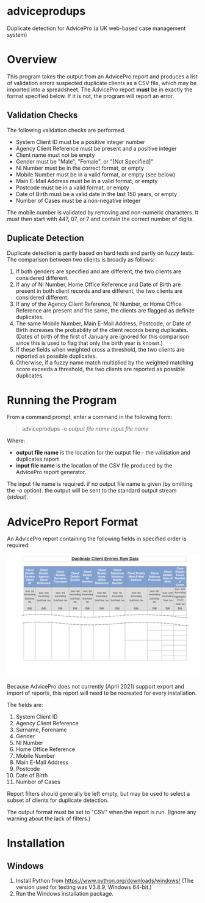 <!-- Required extensions: pymdownx.betterem, pymdownx.tilde, pymdownx.emoji, pymdownx.tasklist, pymdownx.superfences -->
# adviceprodups

Duplicate detection for AdvicePro (a UK web-based case management system)

# Overview

This program takes the output from an AdvicePro report and produces a list of validation errors suspected duplicate clients as a CSV file, which may be imported into a spreadsheet. The AdvicePro report **must** be in exactly the format specified below. If it is not, the program will report an error.

## Validation Checks

The following validation checks are performed.

* System Client ID must be a positive integer number
* Agency Client Reference must be present and a positive integer
* Client name must not be empty
* Gender must be "Male", "Female", or "[Not Specified]"
* NI Number must be in the correct format, or empty
* Mobile Number must be in a valid format, or empty (see below)
* Main E-Mail Address must be in a valid format, or empty
* Postcode must be in a valid format, or empty
* Date of Birth must be a valid date in the last 150 years, or empty
* Number of Cases must be a non-negative integer

The mobile number is validated by removing and non-numeric characters. It must then start with 447, 07, or 7 and contain the correct  number of digits.

## Duplicate Detection

Duplicate detection is partly based on hard tests and partly on fuzzy tests. The comparison between two clients is broadly as follows:

1. If both genders are specified and are different, the two clients are considered different.
1. If any of NI Number, Home Office Reference and Date of Birth are present in both client records and are different, the two clients are considered different.
1. If any of the Agency Client Reference, NI Number, or Home Office Reference are present and the same, the clients are flagged as definite duplicates.
1. The same Mobile Number, Main E-Mail Address, Postcode, or Date of Birth increases the probability of the client records being duplicates. (Dates of birth of the first of January are ignored for this comparison since this is used to flag that only the birth year is known.)
1. If these fields when weighted cross a threshold, the two clients are reported as possible duplicates.
1. Otherwise, if a fuzzy name match multiplied by the weighted matching score exceeds a threshold, the two clients are reported as possible duplicates.

# Running the Program

From a command prompt, enter a command in the following form:

> adviceprodups -o *output file name* *input file name*

Where:

* **output file name** is the location for the output file - the validation and duplicates report
* **input file name** is the location of the CSV file produced by the AdvicePro report generator.

The input file name is required. if no output file name is given (by omitting the -o option). the output will be sent to the standard output stream (*stdout*).


# AdvicePro Report Format

An AdvicePro report containing the following fields in specified order is required:

![Report Generator Image](docs/images/report_fields.png)

Because AdvicePro does not currently (April 2021) support export and import of reports, this report will need to be recreated for every installation.

The fields are:

1. System Client ID
1. Agency Client Reference
1. Surname, Forename
1. Gender
1. NI Number
1. Home Office Reference
1. Mobile Number
1. Main E-Mail Address
1. Postcode
1. Date of Birth
1. Number of Cases

Report filters should generally be left empty, but may be used to select a subset of clients for duplicate detection.

The output format must be set to "CSV" when the report is run. (Ignore any warning about the lack of filters.) 

# Installation
## Windows

1. Install Python from https://www.python.org/downloads/windows/ (The version used for testing was V3.8.9, Windows 64-bit.)
1. Run the Windows installation package.
